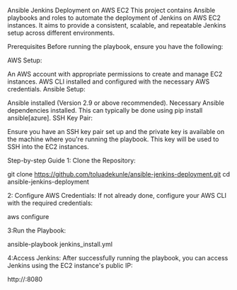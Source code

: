 Ansible Jenkins Deployment on AWS EC2
This project contains Ansible playbooks and roles to automate the deployment of Jenkins on AWS EC2 instances. It aims to provide a consistent, scalable, and repeatable Jenkins setup across different environments.

Prerequisites
Before running the playbook, ensure you have the following:

AWS Setup:

An AWS account with appropriate permissions to create and manage EC2 instances.
AWS CLI installed and configured with the necessary AWS credentials.
Ansible Setup:

Ansible installed (Version 2.9 or above recommended).
Necessary Ansible dependencies installed. This can typically be done using pip install ansible[azure].
SSH Key Pair:

Ensure you have an SSH key pair set up and the private key is available on the machine where you're running the playbook. This key will be used to SSH into the EC2 instances.

Step-by-step Guide
1: Clone the Repository:

git clone https://github.com/toluadekunle/ansible-jenkins-deployment.git
cd ansible-jenkins-deployment

2: Configure AWS Credentials:
If not already done, configure your AWS CLI with the required credentials:

aws configure

3:Run the Playbook:

ansible-playbook jenkins_install.yml

4:Access Jenkins:
After successfully running the playbook, you can access Jenkins using the EC2 instance's public IP:

http://<Your-EC2-Instance-IP>:8080
